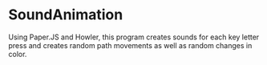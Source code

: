 # SoundAnimation
Using Paper.JS and Howler, this program creates sounds for each key letter press and creates random path movements as well as random changes in color.
